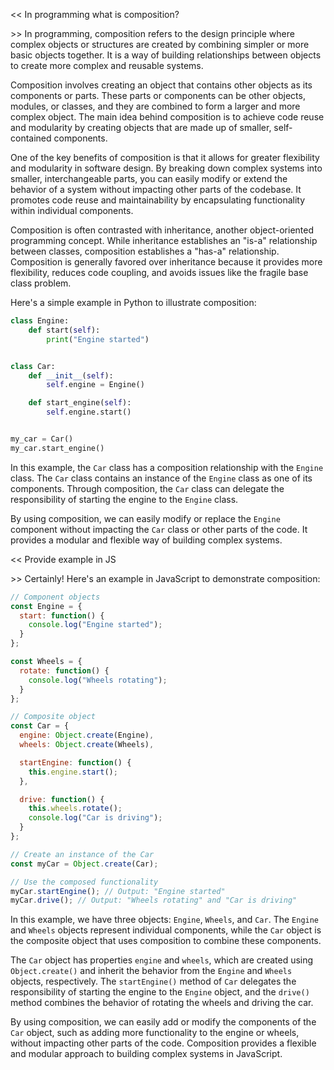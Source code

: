 
<<
In programming what is composition?

\>>
In programming, composition refers to the design principle where complex objects or structures are created by combining simpler or more basic objects together. It is a way of building relationships between objects to create more complex and reusable systems.

Composition involves creating an object that contains other objects as its components or parts. These parts or components can be other objects, modules, or classes, and they are combined to form a larger and more complex object. The main idea behind composition is to achieve code reuse and modularity by creating objects that are made up of smaller, self-contained components.

One of the key benefits of composition is that it allows for greater flexibility and modularity in software design. By breaking down complex systems into smaller, interchangeable parts, you can easily modify or extend the behavior of a system without impacting other parts of the codebase. It promotes code reuse and maintainability by encapsulating functionality within individual components.

Composition is often contrasted with inheritance, another object-oriented programming concept. While inheritance establishes an "is-a" relationship between classes, composition establishes a "has-a" relationship. Composition is generally favored over inheritance because it provides more flexibility, reduces code coupling, and avoids issues like the fragile base class problem.

Here's a simple example in Python to illustrate composition:

```python
class Engine:
    def start(self):
        print("Engine started")


class Car:
    def __init__(self):
        self.engine = Engine()

    def start_engine(self):
        self.engine.start()


my_car = Car()
my_car.start_engine()
```

In this example, the `Car` class has a composition relationship with the `Engine` class. The `Car` class contains an instance of the `Engine` class as one of its components. Through composition, the `Car` class can delegate the responsibility of starting the engine to the `Engine` class.

By using composition, we can easily modify or replace the `Engine` component without impacting the `Car` class or other parts of the code. It provides a modular and flexible way of building complex systems.

<<
Provide example in JS

\>>
Certainly! Here's an example in JavaScript to demonstrate composition:

```javascript
// Component objects
const Engine = {
  start: function() {
    console.log("Engine started");
  }
};

const Wheels = {
  rotate: function() {
    console.log("Wheels rotating");
  }
};

// Composite object
const Car = {
  engine: Object.create(Engine),
  wheels: Object.create(Wheels),

  startEngine: function() {
    this.engine.start();
  },

  drive: function() {
    this.wheels.rotate();
    console.log("Car is driving");
  }
};

// Create an instance of the Car
const myCar = Object.create(Car);

// Use the composed functionality
myCar.startEngine(); // Output: "Engine started"
myCar.drive(); // Output: "Wheels rotating" and "Car is driving"
```

In this example, we have three objects: `Engine`, `Wheels`, and `Car`. The `Engine` and `Wheels` objects represent individual components, while the `Car` object is the composite object that uses composition to combine these components.

The `Car` object has properties `engine` and `wheels`, which are created using `Object.create()` and inherit the behavior from the `Engine` and `Wheels` objects, respectively. The `startEngine()` method of `Car` delegates the responsibility of starting the engine to the `Engine` object, and the `drive()` method combines the behavior of rotating the wheels and driving the car.

By using composition, we can easily add or modify the components of the `Car` object, such as adding more functionality to the engine or wheels, without impacting other parts of the code. Composition provides a flexible and modular approach to building complex systems in JavaScript.